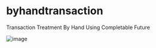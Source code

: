 # byhandtransaction
Transaction Treatment By Hand Using Completable Future

![image](https://user-images.githubusercontent.com/8418011/178149491-3c222bd4-a0e2-4b08-a2d1-8313df4d1d56.png)
